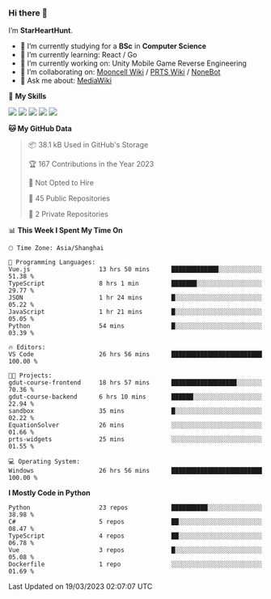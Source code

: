 ### Hi there 👋

I’m **StarHeartHunt**.

- 🏫 I’m currently studying for a **BSc** in **Computer Science**
- 🌱 I’m currently learning: React / Go
- 🔭 I’m currently working on: Unity Mobile Game Reverse Engineering
- 👯 I’m collaborating on: [Mooncell Wiki](https://fgo.wiki/) / [PRTS Wiki](http://prts.wiki/) / [NoneBot](https://github.com/nonebot)
- 💬 Ask me about: [MediaWiki](https://www.mediawiki.org)

🌟 **My Skills**

![](https://img.shields.io/badge/-Python-3e74a2?style=flat-square&logo=Python&logoColor=fff)
![](https://img.shields.io/badge/-Vue-4fc08d?style=flat-square&logo=vue.js&logoColor=fff)
![](https://img.shields.io/badge/-Node.js-339933?style=flat-square&logo=node.js&logoColor=fff)
![](https://img.shields.io/badge/-Linux-000000?style=flat-square&logo=Linux&logoColor=fff)
![](https://img.shields.io/badge/-Dotnet-512bd4?style=flat-square&logo=.net&logoColor=fff)

<!--START_SECTION:waka-->
**🐱 My GitHub Data** 

> 📦 38.1 kB Used in GitHub's Storage 
 > 
> 🏆 167 Contributions in the Year 2023
 > 
> 🚫 Not Opted to Hire
 > 
> 📜 45 Public Repositories 
 > 
> 🔑 2 Private Repositories 
 > 
📊 **This Week I Spent My Time On** 

```text
🕑︎ Time Zone: Asia/Shanghai

💬 Programming Languages: 
Vue.js                   13 hrs 50 mins      █████████████░░░░░░░░░░░░   51.38 % 
TypeScript               8 hrs 1 min         ███████░░░░░░░░░░░░░░░░░░   29.77 % 
JSON                     1 hr 24 mins        █░░░░░░░░░░░░░░░░░░░░░░░░   05.22 % 
JavaScript               1 hr 21 mins        █░░░░░░░░░░░░░░░░░░░░░░░░   05.05 % 
Python                   54 mins             █░░░░░░░░░░░░░░░░░░░░░░░░   03.39 % 

🔥 Editors: 
VS Code                  26 hrs 56 mins      █████████████████████████   100.00 % 

🐱‍💻 Projects: 
gdut-course-frontend     18 hrs 57 mins      ██████████████████░░░░░░░   70.36 % 
gdut-course-backend      6 hrs 10 mins       ██████░░░░░░░░░░░░░░░░░░░   22.94 % 
sandbox                  35 mins             █░░░░░░░░░░░░░░░░░░░░░░░░   02.22 % 
EquationSolver           26 mins             ░░░░░░░░░░░░░░░░░░░░░░░░░   01.66 % 
prts-widgets             25 mins             ░░░░░░░░░░░░░░░░░░░░░░░░░   01.55 % 

💻 Operating System: 
Windows                  26 hrs 56 mins      █████████████████████████   100.00 % 
```

**I Mostly Code in Python** 

```text
Python                   23 repos            ██████████░░░░░░░░░░░░░░░   38.98 % 
C#                       5 repos             ██░░░░░░░░░░░░░░░░░░░░░░░   08.47 % 
TypeScript               4 repos             ██░░░░░░░░░░░░░░░░░░░░░░░   06.78 % 
Vue                      3 repos             █░░░░░░░░░░░░░░░░░░░░░░░░   05.08 % 
Dockerfile               1 repo              ░░░░░░░░░░░░░░░░░░░░░░░░░   01.69 % 
```




 Last Updated on 19/03/2023 02:07:07 UTC
<!--END_SECTION:waka-->
